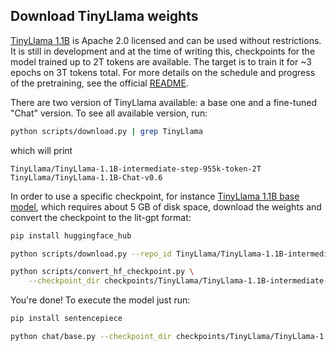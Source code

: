 ## Download TinyLlama weights

[TinyLlama 1.1B](https://github.com/jzhang38/TinyLlama/) is Apache 2.0 licensed and can be used without restrictions.
It is still in development and at the time of writing this, checkpoints for the model trained up to 2T tokens are available.
The target is to train it for ~3 epochs on 3T tokens total. For more details on the schedule and progress of the pretraining, see the official [README](https://github.com/jzhang38/TinyLlama/tree/main).

There are two version of TinyLlama available: a base one and a fine-tuned "Chat" version.
To see all available version, run:

```bash
python scripts/download.py | grep TinyLlama
```

which will print

```text
TinyLlama/TinyLlama-1.1B-intermediate-step-955k-token-2T
TinyLlama/TinyLlama-1.1B-Chat-v0.6
```

In order to use a specific checkpoint, for instance [TinyLlama 1.1B base model](https://huggingface.co/TinyLlama/TinyLlama-1.1B-intermediate-step-955k-token-2T), which requires about 5 GB of disk space, download the weights and convert the checkpoint to the lit-gpt format:

```bash
pip install huggingface_hub

python scripts/download.py --repo_id TinyLlama/TinyLlama-1.1B-intermediate-step-955k-token-2T

python scripts/convert_hf_checkpoint.py \
    --checkpoint_dir checkpoints/TinyLlama/TinyLlama-1.1B-intermediate-step-955k-token-2T/
```

You're done! To execute the model just run:

```bash
pip install sentencepiece

python chat/base.py --checkpoint_dir checkpoints/TinyLlama/TinyLlama-1.1B-intermediate-step-955k-token-2T/
```
